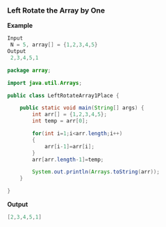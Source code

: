 ### Left Rotate the Array by One

**Example**

```java
Input
 N = 5, array[] = {1,2,3,4,5}
Output
 2,3,4,5,1
```

```Java
package array;

import java.util.Arrays;

public class LeftRotateArray1Place {

	public static void main(String[] args) {
		int arr[] = {1,2,3,4,5};
		int temp = arr[0];

		for(int i=1;i<arr.length;i++)
		{
			arr[i-1]=arr[i];
		}
		arr[arr.length-1]=temp;

		System.out.println(Arrays.toString(arr));
	}

}
```

**Output**

```java
[2,3,4,5,1]
```
